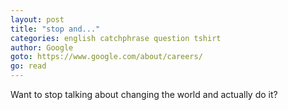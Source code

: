 ```yaml
---
layout: post
title: "stop and..."
categories: english catchphrase question tshirt
author: Google
goto: https://www.google.com/about/careers/
go: read
---
```

Want to stop talking about changing the world and actually do it?
